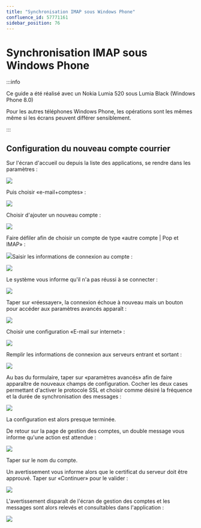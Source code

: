 ```yaml
---
title: "Synchronisation IMAP sous Windows Phone"
confluence_id: 57771161
sidebar_position: 76
---
```

# Synchronisation IMAP sous Windows Phone


:::info

Ce guide a été réalisé avec un Nokia Lumia 520 sous Lumia Black (Windows Phone 8.0)

Pour les autres téléphones Windows Phone, les opérations sont les mêmes même si les écrans peuvent différer sensiblement.

:::


## Configuration du nouveau compte courrier

Sur l'écran d'accueil ou depuis la liste des applications, se rendre dans les paramètres :

![](../../../../attachments/57771136/57771160.png)

Puis choisir «e-mail+comptes» :

![](../../../../attachments/57771136/57771159.png)

Choisir d'ajouter un nouveau compte :

![](../../../../attachments/57771136/57771158.png)

Faire défiler afin de choisir un compte de type «autre compte | Pop et IMAP» :

![](../../../../attachments/57771161/57771181.png)Saisir les informations de connexion au compte :

![](../../../../attachments/57771161/57771180.png)

Le système vous informe qu'il n'a pas réussi à se connecter :

![](../../../../attachments/57771161/57771179.png)

Taper sur «réessayer», la connexion échoue à nouveau mais un bouton pour accéder aux paramètres avancés apparaît :

![](../../../../attachments/57771161/57771178.png)

Choisir une configuration «E-mail sur internet» :

![](../../../../attachments/57771161/57771177.png)

Remplir les informations de connexion aux serveurs entrant et sortant :

![](../../../../attachments/57771161/57771176.png)

Au bas du formulaire, taper sur «paramètres avancés» afin de faire apparaître de nouveaux champs de configuration.
Cocher les deux cases permettant d'activer le protocole SSL et choisir comme désiré la fréquence et la durée de synchronisation des messages :

![](../../../../attachments/57771161/57771175.png)

La configuration est alors presque terminée.

De retour sur la page de gestion des comptes, un double message vous informe qu'une action est attendue :

![](../../../../attachments/57771161/57771174.png)

Taper sur le nom du compte.

Un avertissement vous informe alors que le certificat du serveur doit être approuvé. Taper sur «Continuer» pour le valider :

![](../../../../attachments/57771161/57771173.png)

L'avertissement disparaît de l'écran de gestion des comptes et les messages sont alors relevés et consultables dans l'application :

![](../../../../attachments/57771161/57771172.png)


 

 

